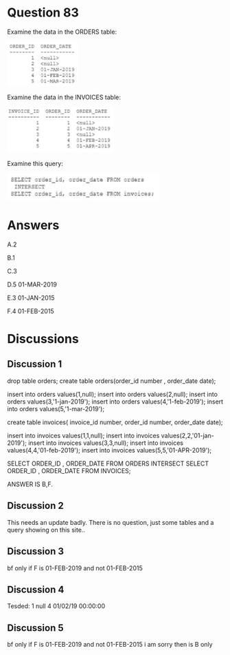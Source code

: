 # Question 83
Examine the data in the ORDERS table:

![](../images/image1.png)
		
Examine the data in the INVOICES table:

![](../images/image2.png)
		
Examine this query:

![](../images/image3.png)
		

# Answers
A.2

B.1

C.3

D.5 01-MAR-2019

E.3 01-JAN-2015

F.4 01-FEB-2015

# Discussions
## Discussion 1
drop table orders;
create table orders(order_id number , order_date date);

insert into orders values(1,null);
insert into orders values(2,null);
insert into orders values(3,'1-jan-2019');
insert into orders values(4,'1-feb-2019');
insert into orders values(5,'1-mar-2019');


create table invoices(
invoice_id number, order_id number, order_date date);

insert into invoices values(1,1,null);
insert into invoices values(2,2,'01-jan-2019');
insert into invoices values(3,3,null);
insert into invoices values(4,4,'01-feb-2019');
insert into invoices values(5,5,'01-APR-2019');


SELECT ORDER_ID , ORDER_DATE FROM ORDERS
INTERSECT
SELECT ORDER_ID , ORDER_DATE FROM INVOICES;


ANSWER IS B,F.

## Discussion 2
This needs an update badly. There is no question, just some tables and a query showing on this site..

## Discussion 3
bf only if  F is  01-FEB-2019 and not 01-FEB-2015

## Discussion 4
Tesded:
1 null
4 01/02/19 00:00:00

## Discussion 5
bf only if F is 01-FEB-2019 and not 01-FEB-2015 i am sorry then is B only

